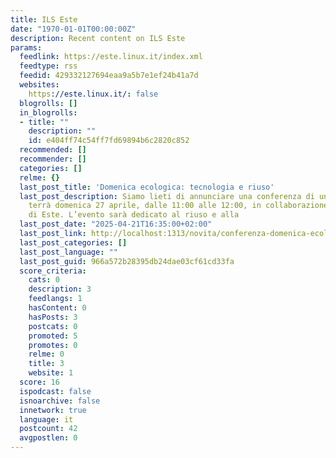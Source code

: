 ```yaml
---
title: ILS Este
date: "1970-01-01T00:00:00Z"
description: Recent content on ILS Este
params:
  feedlink: https://este.linux.it/index.xml
  feedtype: rss
  feedid: 429332127694eaa9a5b7e1ef24b41a7d
  websites:
    https://este.linux.it/: false
  blogrolls: []
  in_blogrolls:
  - title: ""
    description: ""
    id: e404ff74c54ff7fd69894b6c2820c852
  recommended: []
  recommender: []
  categories: []
  relme: {}
  last_post_title: 'Domenica ecologica: tecnologia e riuso'
  last_post_description: Siamo lieti di annunciare una conferenza di un’ora che si
    terrà domenica 27 aprile, dalle 11:00 alle 12:00, in collaborazione con il Comune
    di Este. L’evento sarà dedicato al riuso e alla
  last_post_date: "2025-04-21T16:35:00+02:00"
  last_post_link: http://localhost:1313/novita/conferenza-domenica-ecologica-2025/
  last_post_categories: []
  last_post_language: ""
  last_post_guid: 966a572b28395db24dae03cf61cd33fa
  score_criteria:
    cats: 0
    description: 3
    feedlangs: 1
    hasContent: 0
    hasPosts: 3
    postcats: 0
    promoted: 5
    promotes: 0
    relme: 0
    title: 3
    website: 1
  score: 16
  ispodcast: false
  isnoarchive: false
  innetwork: true
  language: it
  postcount: 42
  avgpostlen: 0
---
```

